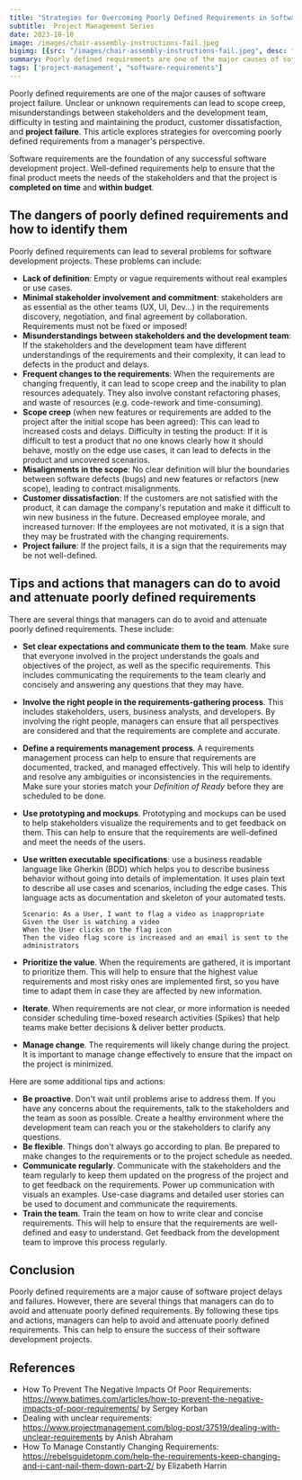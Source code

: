 ```yaml
---
title: "Strategies for Overcoming Poorly Defined Requirements in Software Development as a Manager"
subtitle:  Project Management Series
date: 2023-10-10
image: /images/chair-assembly-instructions-fail.jpeg
bigimg: [{src: "/images/chair-assembly-instructions-fail.jpeg", desc: ""}]
summary: Poorly defined requirements are one of the major causes of software project failure. Unclear or unknown requirements can lead to scope creep, misunderstandings between stakeholders and the development team, difficulty in testing and maintaining the product, customer dissatisfaction, and project failure. This article explores strategies for overcoming poorly defined requirements from a manager's perspective.
tags: ['project-management', "software-requirements"]
---
```


Poorly defined requirements are one of the major causes of software project failure. Unclear or unknown requirements can lead to scope creep, misunderstandings between stakeholders and the development team, difficulty in testing and maintaining the product, customer dissatisfaction, and **project failure**. This article explores strategies for overcoming poorly defined requirements from a manager's perspective.

Software requirements are the foundation of any successful software development project. Well-defined requirements help to ensure that the final product meets the needs of the stakeholders and that the project is **completed on time** and **within budget**.

## The dangers of poorly defined requirements and how to identify them

Poorly defined requirements can lead to several problems for software development projects. These problems can include:

- **Lack of definition**:  Empty or vague requirements without real examples or use cases.
- **Minimal stakeholder involvement and commitment**: stakeholders are as essential as the other teams (UX, UI, Dev...)  in the requirements discovery, negotiation, and final agreement by collaboration. Requirements must not be fixed or imposed!
- **Misunderstandings between stakeholders and the development team**: If the stakeholders and the development team have different understandings of the requirements and their complexity, it can lead to defects in the product and delays.
- **Frequent changes to the requirements**: When the requirements are changing frequently, it can lead to scope creep and the inability to plan resources adequately. They also involve constant refactoring phases, and waste of resources (e.g. code-rework and time-consuming).
- **Scope creep**  (when new features or requirements are added to the project after the initial scope has been agreed): This can lead to increased costs and delays.
Difficulty in testing the product: If it is difficult to test a product that no one knows clearly how it should behave, mostly on the edge use cases, it can lead to defects in the product and uncovered scenarios.
- **Misalignments in the scope**: No clear definition will blur the boundaries between software defects (bugs) and new features or refactors (new scope), leading to contract misalignments.
- **Customer dissatisfaction**: If the customers are not satisfied with the product, it can damage the company's reputation and make it difficult to win new business in the future.
Decreased employee morale, and increased turnover: If the employees are not motivated, it is a sign that they may be frustrated with the changing requirements.
- **Project failure**: If the project fails, it is a sign that the requirements may be not well-defined.

## Tips and actions that managers can do to avoid and attenuate poorly defined requirements
There are several things that managers can do to avoid and attenuate poorly defined requirements. These include:

- **Set clear expectations and communicate them to the team**. Make sure that everyone involved in the project understands the goals and objectives of the project, as well as the specific requirements. This includes communicating the requirements to the team clearly and concisely and answering any questions that they may have.
- **Involve the right people in the requirements-gathering process**. This includes stakeholders, users, business analysts, and developers. By involving the right people, managers can ensure that all perspectives are considered and that the requirements are complete and accurate.
- **Define a requirements management process**. A requirements management process can help to ensure that requirements are documented, tracked, and managed effectively. This will help to identify and resolve any ambiguities or inconsistencies in the requirements. Make sure your stories match your *Definition of Ready* before they are scheduled to be done.
- **Use prototyping and mockups**. Prototyping and mockups can be used to help stakeholders visualize the requirements and to get feedback on them. This can help to ensure that the requirements are well-defined and meet the needs of the users.
- **Use written executable specifications**: use a business readable language like Gherkin (BDD) which helps you to describe business behavior without going into details of implementation.  It uses plain text to describe all use cases and scenarios, including the edge cases. This language acts as documentation and skeleton of your automated tests.

      Scenario: As a User, I want to flag a video as inappropriate
      Given the User is watching a video
      When the User clicks on the flag icon
      Then the video flag score is increased and an email is sent to the administrators

- **Prioritize the value**. When the requirements are gathered, it is important to prioritize them. This will help to ensure that the highest value requirements and most risky ones are implemented first, so you have time to adapt them in case they are affected by new information.
- **Iterate**. When requirements are not clear, or more information is needed consider scheduling time-boxed research activities (Spikes) that help teams make better decisions & deliver better products.
- **Manage change**. The requirements will likely change during the project. It is important to manage change effectively to ensure that the impact on the project is minimized.

Here are some additional tips and actions:

- **Be proactive**. Don't wait until problems arise to address them. If you have any concerns about the requirements, talk to the stakeholders and the team as soon as possible. Create a healthy environment where the development team can reach you or the stakeholders to clarify any questions.
- **Be flexible**. Things don't always go according to plan. Be prepared to make changes to the requirements or to the project schedule as needed.
- **Communicate regularly**. Communicate with the stakeholders and the team regularly to keep them updated on the progress of the project and to get feedback on the requirements.
Power up communication with visuals an examples. Use-case diagrams and detailed user stories can be used to document and communicate the requirements.
- **Train the team**. Train the team on how to write clear and concise requirements. This will help to ensure that the requirements are well-defined and easy to understand. Get feedback from the development team to improve this process regularly.


## Conclusion
Poorly defined requirements are a major cause of software project delays and failures. However, there are several things that managers can do to avoid and attenuate poorly defined requirements. By following these tips and actions, managers can help to avoid and attenuate poorly defined requirements. This can help to ensure the success of their software development projects.

## References
- How To Prevent The Negative Impacts Of Poor Requirements: https://www.batimes.com/articles/how-to-prevent-the-negative-impacts-of-poor-requirements/ by Sergey Korban
- Dealing with unclear requirements: https://www.projectmanagement.com/blog-post/37519/dealing-with-unclear-requirements by Anish Abraham
- How To Manage Constantly Changing Requirements: https://rebelsguidetopm.com/help-the-requirements-keep-changing-and-i-cant-nail-them-down-part-2/ by Elizabeth Harrin
